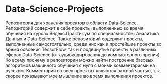 # Data-Science-Projects
Репозитория для хранения проектов в области Data-Science. Репозиторий содержит в себе проекты, выполненных во время обучения на курсах Яндекс.Практикум по специальностям: Аналитика Данных и Data-Science. Также репозиторий содержит проекты, выполненные самостоятельно, среди них как и простейшие проекты во время освоения TensorFlow, так и продвинутые проекты в различных сферах Data-Science (от аудиокодирования до компьютерного зрения). Ко всему прочему в репозитории можно найти построение базовых алгоритмов машинного обучения с нуля с моими комментариями на русском. Комментарии во всех проектах являются важной частью, т. к. скорее показывают мое мышление во время выполнения проектов.
